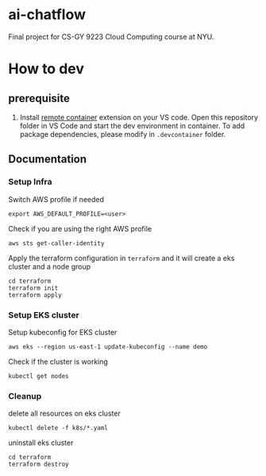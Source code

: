 # ai-chatflow

Final project for CS-GY 9223 Cloud Computing course at NYU.

# How to dev

## prerequisite

1. Install [remote container](https://marketplace.visualstudio.com/items?itemName=ms-vscode-remote.remote-containers) extension on your VS code. Open  this repository folder in VS Code and start the dev environment in container. To add package dependencies, please modify in `.devcontainer` folder.

## Documentation
### Setup Infra
Switch AWS profile if needed
```
export AWS_DEFAULT_PROFILE=<user>
```

Check if you are using the right AWS profile
```
aws sts get-caller-identity
```

Apply the terraform configuration in `terraform` and it will create a eks cluster and a node group
```
cd terraform
terraform init
terraform apply
```
### Setup EKS cluster
Setup kubeconfig for EKS cluster
```
aws eks --region us-east-1 update-kubeconfig --name demo
```

Check if the cluster is working
```
kubectl get nodes
```
### Cleanup
delete all resources on eks cluster
```
kubectl delete -f k8s/*.yaml
```
uninstall eks cluster
```
cd terraform
terraform destroy
```